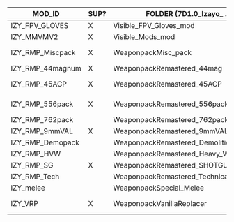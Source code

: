 | MOD_ID         | SUP? | FOLDER (7D1.0_Izayo_ ...)     | DESCRIPTION             |
|-----------------|-----|-------------------------------|-------------------------|
| IZY_FPV_GLOVES    | X | Visible_FPV_Gloves_mod        | makes gloves visible in first-person view |
| IZY_MMVMV2        | X | Visible_Mods_mod              | buffs,kick,Notready_ICON,IZYadvancegunrepairkit |
| IZY_RMP_Miscpack  | X | WeaponpackMisc_pack           | Muskets, "Light" crossbow bolts, IZYgunT4BowVanhelsingAutomaticCrossbowVH |
| IZY_RMP_44magnum  | X | WeaponpackRemastered_44mag    | Magnums |
| IZY_RMP_45ACP     | X | WeaponpackRemastered_45ACP    | 45 ammo, handguns, smgs, rifles.  handgun/smg use 9mm tags/perks |
| IZY_RMP_556pack   | X | WeaponpackRemastered_556pack  | 556 ammo, rifles, machine guns.  uses 762 tags/perks |
| IZY_RMP_762pack   |   | WeaponpackRemastered_762pack  | |
| IZY_RMP_9mmVAL    | X | WeaponpackRemastered_9mmVAL   | Handguns,SMGs |
| IZY_RMP_Demopack  |   | WeaponpackRemastered_DemolitionPack   | |
| IZY_RMP_HVW       |   | WeaponpackRemastered_Heavy_WeaponPack | |
| IZY_RMP_SG        | X | WeaponpackRemastered_SHOTGUNpackVAL   | Shotguns |
| IZY_RMP_Tech      |   | WeaponpackRemastered_Technicalpack    | |
| IZY_melee         |   | WeaponpackSpecial_Melee       | |
| IZY_VRP           | X | WeaponpackVanillaReplacer     | replaces T1-T3 shotguns, ARs, rifles, handgun/smgs |